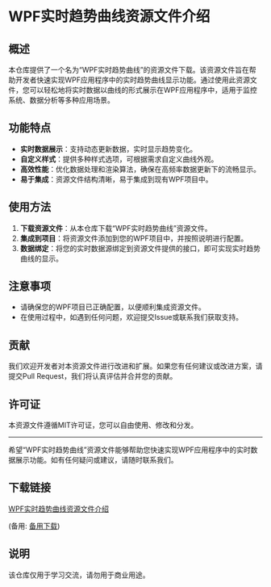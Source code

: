 # WPF实时趋势曲线资源文件介绍

## 概述

本仓库提供了一个名为“WPF实时趋势曲线”的资源文件下载。该资源文件旨在帮助开发者快速实现WPF应用程序中的实时趋势曲线显示功能。通过使用此资源文件，您可以轻松地将实时数据以曲线的形式展示在WPF应用程序中，适用于监控系统、数据分析等多种应用场景。

## 功能特点

- **实时数据展示**：支持动态更新数据，实时显示趋势变化。
- **自定义样式**：提供多种样式选项，可根据需求自定义曲线外观。
- **高效性能**：优化数据处理和渲染算法，确保在高频率数据更新下的流畅显示。
- **易于集成**：资源文件结构清晰，易于集成到现有WPF项目中。

## 使用方法

1. **下载资源文件**：从本仓库下载“WPF实时趋势曲线”资源文件。
2. **集成到项目**：将资源文件添加到您的WPF项目中，并按照说明进行配置。
3. **数据绑定**：将您的实时数据源绑定到资源文件提供的接口，即可实现实时趋势曲线的显示。

## 注意事项

- 请确保您的WPF项目已正确配置，以便顺利集成资源文件。
- 在使用过程中，如遇到任何问题，欢迎提交Issue或联系我们获取支持。

## 贡献

我们欢迎开发者对本资源文件进行改进和扩展。如果您有任何建议或改进方案，请提交Pull Request，我们将认真评估并合并您的贡献。

## 许可证

本资源文件遵循MIT许可证，您可以自由使用、修改和分发。

---

希望“WPF实时趋势曲线”资源文件能够帮助您快速实现WPF应用程序中的实时数据展示功能。如有任何疑问或建议，请随时联系我们。

## 下载链接
[WPF实时趋势曲线资源文件介绍](https://pan.quark.cn/s/34b3c6995b78) 

(备用: [备用下载](https://pan.baidu.com/s/1E0vpbkqI6bg7WC1h6uYoeA?pwd=1234))

## 说明

该仓库仅用于学习交流，请勿用于商业用途。
